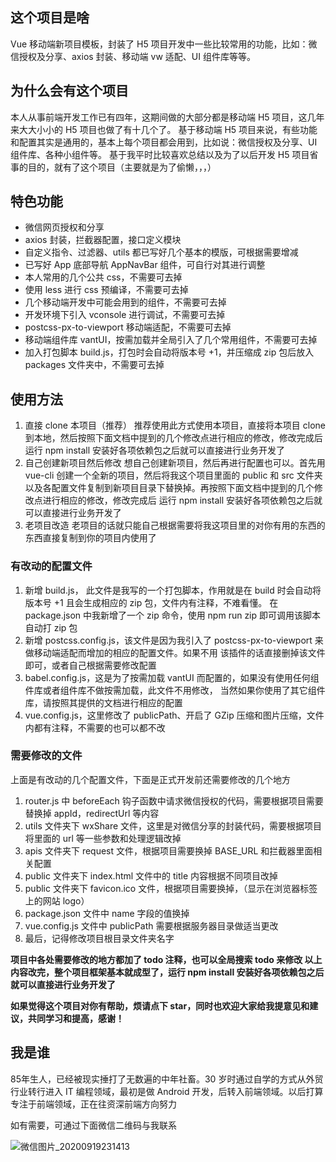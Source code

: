## 这个项目是啥
Vue 移动端新项目模板，封装了 H5 项目开发中一些比较常用的功能，比如：微信授权及分享、axios 封装、移动端 vw 适配、UI 组件库等等。
## 为什么会有这个项目
本人从事前端开发工作已有四年，这期间做的大部分都是移动端 H5 项目，这几年来大大小小的 H5 项目也做了有十几个了。
基于移动端 H5 项目来说，有些功能和配置其实是通用的，基本上每个项目都会用到，比如说：微信授权及分享、UI 组件库、各种小组件等。
基于我平时比较喜欢总结以及为了以后开发 H5 项目省事的目的，就有了这个项目（主要就是为了偷懒，，，）

## 特色功能
- 微信网页授权和分享
- axios 封装，拦截器配置，接口定义模块
- 自定义指令、过滤器、utils 都已写好几个基本的模版，可根据需要增减
- 已写好 App 底部导航 AppNavBar 组件，可自行对其进行调整
- 本人常用的几个公共 css，不需要可去掉
- 使用 less 进行 css 预编译，不需要可去掉
- 几个移动端开发中可能会用到的组件，不需要可去掉
- 开发环境下引入 vconsole 进行调试，不需要可去掉
- postcss-px-to-viewport 移动端适配，不需要可去掉
- 移动端组件库 vantUI，按需加载并全局引入了几个常用组件，不需要可去掉
- 加入打包脚本 build.js，打包时会自动将版本号 +1，并压缩成 zip 包后放入 packages 文件夹中，不需要可去掉

## 使用方法
1. 直接 clone 本项目（推荐）
推荐使用此方式使用本项目，直接将本项目 clone 到本地，然后按照下面文档中提到的几个修改点进行相应的修改，修改完成后
运行 npm install 安装好各项依赖包之后就可以直接进行业务开发了
2. 自己创建新项目然后修改
想自己创建新项目，然后再进行配置也可以。首先用 vue-cli 创建一个全新的项目，然后将我这个项目里面的
 public 和 src 文件夹以及各配置文件复制到新项目目录下替换掉。再按照下面文档中提到的几个修改点进行相应的修改，修改完成后
运行 npm install 安装好各项依赖包之后就可以直接进行业务开发了
3. 老项目改造
老项目的话就只能自己根据需要将我这项目里的对你有用的东西的东西直接复制到你的项目内使用了

### 有改动的配置文件
1. 新增 build.js， 此文件是我写的一个打包脚本，作用就是在 build 时会自动将版本号 +1 且会生成相应的 zip 包，文件内有注释，不难看懂。
在 package.json 中我新增了一个 zip 命令，使用 npm run zip 即可调用该脚本自动打 zip 包
2. 新增 postcss.config.js，该文件是因为我引入了 postcss-px-to-viewport 来做移动端适配而增加的相应的配置文件。如果不用
该插件的话直接删掉该文件即可，或者自己根据需要修改配置 
3. babel.config.js，这是为了按需加载 vantUI 而配置的，如果没有使用任何组件库或者组件库不做按需加载，此文件不用修改，
当然如果你使用了其它组件库，请按照其提供的文档进行相应的配置
4. vue.config.js，这里修改了 publicPath、开启了 GZip 压缩和图片压缩，文件内都有注释，不需要的也可以都不改

### 需要修改的文件
上面是有改动的几个配置文件，下面是正式开发前还需要修改的几个地方
1. router.js 中 beforeEach 钩子函数中请求微信授权的代码，需要根据项目需要替换掉 appId，redirectUrl 等内容
2. utils 文件夹下 wxShare 文件，这里是对微信分享的封装代码，需要根据项目将里面的 url 等一些参数和处理逻辑改掉
3. apis 文件夹下 request 文件，根据项目需要换掉 BASE_URL 和拦截器里面相关配置
4. public 文件夹下 index.html 文件中的 title 内容根据不同项目改掉
5. public 文件夹下 favicon.ico 文件，根据项目需要换掉，（显示在浏览器标签上的网站 logo）
6. package.json 文件中 name 字段的值换掉
7. vue.config.js 文件中 publicPath 需要根据服务器目录做适当更改
8. 最后，记得修改项目根目录文件夹名字

**项目中各处需要修改的地方都加了 todo 注释，也可以全局搜索 todo 来修改
以上内容改完，整个项目框架基本就成型了，运行 npm install 安装好各项依赖包之后就可以直接进行业务开发了**

**如果觉得这个项目对你有帮助，烦请点下 star，同时也欢迎大家给我提意见和建议，共同学习和提高，感谢！**

## 我是谁
85年生人，已经被现实捶打了无数遍的中年社畜。30 岁时通过自学的方式从外贸行业转行进入 IT 编程领域，最初是做 Android 开发，后转入前端领域。以后打算专注于前端领域，正在往资深前端方向努力

如有需要，可通过下面微信二维码与我联系

![微信图片_20200919231413](https://img-blog.csdnimg.cn/2020091923290113.jpg?x-oss-process=image/watermark,type_ZmFuZ3poZW5naGVpdGk,shadow_10,text_aHR0cHM6Ly9ibG9nLmNzZG4ubmV0L3pnaDA3MTE=,size_16,color_FFFFFF,t_70#pic_center)
